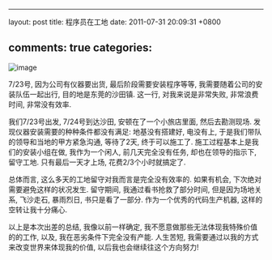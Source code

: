 
---
layout: post
title: 程序员在工地
date: 2011-07-31 20:09:31 +0800

comments: true
categories: 
---

![image](http://i2.sinaimg.cn/dy/c/p/2008-03-24/U2414P1T1D15213484F21DT20080324144305.jpg)

7/23号, 因为公司有仪器要出货, 最后阶段需要安装程序等等,
我需要随着公司的安装队伍一起出行, 目的地是东莞的沙田镇. 这一行,
对我来说是非常失败, 非常浪费时间, 非常没有效率.

我们7/23号出发, 7/24号到达沙田, 安顿在了一个小旅店里面, 然后去勘测现场.
发现仪器安装需要的种种条件都没有满足: 地基没有搭建好, 电没有上,
于是我们带队的领导和当地的甲方紧急沟通, 等待了2天, 终于可以施工了.
施工过程基本上是我们的安装小组在做, 我作为一个闲人, 前几天完全没有任务,
却也在领导的指示下, 留守工地. 只有最后一天才上场, 花费2/3个小时就搞定了.

总体而言, 这么多天的工地留守对我而言是完全没有效率的. 如果有机会,
下次绝对需要避免这样的状况发生. 留守期间, 我通过看书抢救了部分时间,
但是因为场地关系, 飞沙走石, 暴雨烈日, 书只是看了一部分.
作为一个优秀的代码生产机器, 这样的空转让我十分痛心.

以上是本次出差的总结, 我像以前一样确定,
我不愿意做那些无法体现我特殊价值的的工作, 以及,
我在恶劣条件下完全没有产能. 人生苦短,
我需要通过以我的方式来改变世界来体现我的价值,
以后我也会继续往这个方向努力!